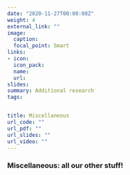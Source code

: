 ```yaml
---
date: "2020-11-27T00:00:00Z"
weight: 4
external_link: ""
image:
  caption: 
  focal_point: Smart
links:
- icon: 
  icon_pack: 
  name: 
  url: 
slides: 
summary: Additional research  
tags:


title: Miscellaneous
url_code: ""
url_pdf: ""
url_slides: ""
url_video: ""
---
```


<h3> Miscellaneous: all our other stuff! </h3> 

